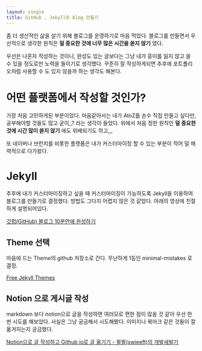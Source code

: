 ```yaml
---
layout: single
title: GitHub , Jekyll로 blog 만들기
---
```




좀 더 생산적인 삶을 살기 위해 블로그를 운영하기로 마음 먹었다. 블로그를 만들면서 우선적으로 생각한 원칙은 **덜 중요한 것에 너무 많은 시간을 쏟지 않기** 였다. 

우선은 나혼자 작성하는 것이니, 완성도 있는 글보다는 그냥 내가 흥미를 잃지 않고 쓸 수 있을 정도로만 노력을 들이기로 생각했다. 꾸준히 잘 작성하게되면 추후에 포트폴리오처럼 사용할 수 도 있지 않을까 하는 생각도 해본다. 

# 어떤 플랫폼에서 작성할 것인가?

가장 처음 고민하게된 부분이었다. 마음같아서는 내가 AtoZ를 손수 직접 만들고 싶다만, 공부해야할 것들도 많고 굳이,,? 라는 생각이 들었다. 위에서 처음 정한 원칙인 **덜 중요한 것에 시간 많이 쏟지 않기** 에도 위배되기도 하고,,,

또 네이버나 브런치를 비롯한 플랫폼은 내가 커스터마이징 할 수 있는 부분이 적어 덜 매력적으로 다가왔다. 

# Jekyll

추후에 내가 커스터마이징하고 싶을 때 커스터마이징이 가능하도록 Jekyll을 이용하여 블로그를 만들기로 결정했다. 방법도 그다지 어렵지 않은 것 같았다. 아래의 영상에 친절하게 설명되어있다.

[깃헙(GitHub) 블로그 10분안에 완성하기](https://www.youtube.com/watch?v=ACzFIAOsfpM)

## Theme 선택

마음에 드는 Theme의 github 저장소로 간다. 무난하게 1등인 minimal-mistakes 로 결정.

[Free Jekyll Themes](https://jekyllthemes.io/free)

## Notion 으로 게시글 작성

markdown 보다 notion으로 글을 작성하면 여러모로 편한 점이 많을 것 같아 우선 한번 시도를 해보았다. 사실은 그냥 궁금해서 시도해봤다. 이미지나 북마크 같은 것들이 잘 옮겨지는지 궁금했다.

[Notion으로 글 작성하고 Github io로 글 옮기기 - 뀔뀔(swieeft)의 개발새발기](https://swieeft.github.io/2020/03/02/NotionToGithubioPorting.html)
